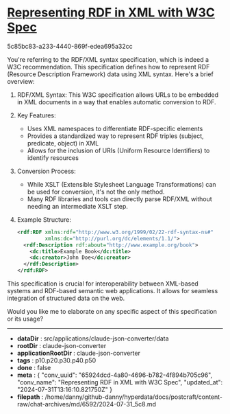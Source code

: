 # [Representing RDF in XML with W3C Spec](https://claude.ai/chat/65924dcd-4a80-4696-b782-4f894b705c96)

5c85bc83-a233-4440-869f-edea695a32cc

 You're referring to the RDF/XML syntax specification, which is indeed a W3C recommendation. This specification defines how to represent RDF (Resource Description Framework) data using XML syntax. Here's a brief overview:

1. RDF/XML Syntax: This W3C specification allows URLs to be embedded in XML documents in a way that enables automatic conversion to RDF.

2. Key Features:
   - Uses XML namespaces to differentiate RDF-specific elements
   - Provides a standardized way to represent RDF triples (subject, predicate, object) in XML
   - Allows for the inclusion of URIs (Uniform Resource Identifiers) to identify resources

3. Conversion Process:
   - While XSLT (Extensible Stylesheet Language Transformations) can be used for conversion, it's not the only method.
   - Many RDF libraries and tools can directly parse RDF/XML without needing an intermediate XSLT step.

4. Example Structure:
   ```xml
   <rdf:RDF xmlns:rdf="http://www.w3.org/1999/02/22-rdf-syntax-ns#"
            xmlns:dc="http://purl.org/dc/elements/1.1/">
     <rdf:Description rdf:about="http://www.example.org/book">
       <dc:title>Example Book</dc:title>
       <dc:creator>John Doe</dc:creator>
     </rdf:Description>
   </rdf:RDF>
   ```

This specification is crucial for interoperability between XML-based systems and RDF-based semantic web applications. It allows for seamless integration of structured data on the web.

Would you like me to elaborate on any specific aspect of this specification or its usage?

---

* **dataDir** : src/applications/claude-json-converter/data
* **rootDir** : claude-json-converter
* **applicationRootDir** : claude-json-converter
* **tags** : p10.p20.p30.p40.p50
* **done** : false
* **meta** : {
  "conv_uuid": "65924dcd-4a80-4696-b782-4f894b705c96",
  "conv_name": "Representing RDF in XML with W3C Spec",
  "updated_at": "2024-07-31T13:16:10.821750Z"
}
* **filepath** : /home/danny/github-danny/hyperdata/docs/postcraft/content-raw/chat-archives/md/6592/2024-07-31_5c8.md